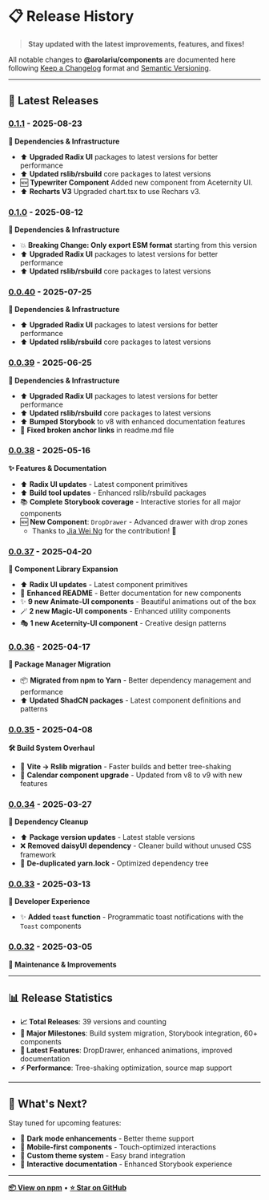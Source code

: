 # 📋 Release History

> **Stay updated with the latest improvements, features, and fixes!**

All notable changes to **@arolariu/components** are documented here following [Keep a Changelog](https://keepachangelog.com/en/1.1.0/) format and [Semantic Versioning](https://semver.org/spec/v2.0.0.html).

---

## 🎉 Latest Releases

### [0.1.1](https://www.npmjs.com/package/@arolariu/components/v/0.1.1) - 2025-08-23

**🔧 Dependencies & Infrastructure**

- ⬆️ **Upgraded Radix UI** packages to latest versions for better performance
- ⬆️ **Updated rslib/rsbuild** core packages to latest versions
- 🆕 **Typewriter Component** Added new component from Aceternity UI.
- ⬆️ **Recharts V3** Upgraded chart.tsx to use Rechars v3.

### [0.1.0](https://www.npmjs.com/package/@arolariu/components/v/0.1.0) - 2025-08-12

**🔧 Dependencies & Infrastructure**

- 💥 **Breaking Change: Only export ESM format** starting from this version
- ⬆️ **Upgraded Radix UI** packages to latest versions for better performance
- ⬆️ **Updated rslib/rsbuild** core packages to latest versions

### [0.0.40](https://www.npmjs.com/package/@arolariu/components/v/0.0.40) - 2025-07-25

**🔧 Dependencies & Infrastructure**

- ⬆️ **Upgraded Radix UI** packages to latest versions for better performance
- ⬆️ **Updated rslib/rsbuild** core packages to latest versions

### [0.0.39](https://www.npmjs.com/package/@arolariu/components/v/0.0.39) - 2025-06-25

**🔧 Dependencies & Infrastructure**

- ⬆️ **Upgraded Radix UI** packages to latest versions for better performance
- ⬆️ **Updated rslib/rsbuild** core packages to latest versions
- ⬆️ **Bumped Storybook** to v8 with enhanced documentation features
- 🔗 **Fixed broken anchor links** in readme.md file

### [0.0.38](https://www.npmjs.com/package/@arolariu/components/v/0.0.38) - 2025-05-16

**✨ Features & Documentation**

- ⬆️ **Radix UI updates** - Latest component primitives
- ⬆️ **Build tool updates** - Enhanced rslib/rsbuild packages
- 📚 **Complete Storybook coverage** - Interactive stories for all major components
- 🆕 **New Component**: `DropDrawer` - Advanced drawer with drop zones
  - Thanks to [Jia Wei Ng](https://github.com/jiaweing/DropDrawer) for the contribution! 🙏

### [0.0.37](https://www.npmjs.com/package/@arolariu/components/v/0.0.37) - 2025-04-20

**🎨 Component Library Expansion**

- ⬆️ **Radix UI updates** - Latest component primitives
- 📖 **Enhanced README** - Better documentation for new components
- ✨ **9 new Animate-UI components** - Beautiful animations out of the box
- 🪄 **2 new Magic-UI components** - Enhanced utility components
- 🎭 **1 new Aceternity-UI component** - Creative design patterns

### [0.0.36](https://www.npmjs.com/package/@arolariu/components/v/0.0.36) - 2025-04-17

**🔄 Package Manager Migration**

- 📦 **Migrated from npm to Yarn** - Better dependency management and performance
- ⬆️ **Updated ShadCN packages** - Latest component definitions and patterns

### [0.0.35](https://www.npmjs.com/package/@arolariu/components/v/0.0.35) - 2025-04-08

**🛠️ Build System Overhaul**

- 🔧 **Vite → Rslib migration** - Faster builds and better tree-shaking
- 📅 **Calendar component upgrade** - Updated from v8 to v9 with new features

### [0.0.34](https://www.npmjs.com/package/@arolariu/components/v/0.0.34) - 2025-03-27

**🧹 Dependency Cleanup**

- ⬆️ **Package version updates** - Latest stable versions
- ❌ **Removed daisyUI dependency** - Cleaner build without unused CSS framework
- 🧽 **De-duplicated yarn.lock** - Optimized dependency tree

### [0.0.33](https://www.npmjs.com/package/@arolariu/components/v/0.0.33) - 2025-03-13

**🎯 Developer Experience**

- ✨ **Added `toast` function** - Programmatic toast notifications with the `Toast` components

### [0.0.32](https://www.npmjs.com/package/@arolariu/components/v/0.0.32) - 2025-03-05

**🔧 Maintenance & Improvements**

---

## 📊 Release Statistics

- **📈 Total Releases**: 39 versions and counting
- **🎯 Major Milestones**: Build system migration, Storybook integration, 60+ components
- **🚀 Latest Features**: DropDrawer, enhanced animations, improved documentation
- **⚡ Performance**: Tree-shaking optimization, source map support

---

## 🔮 What's Next?

Stay tuned for upcoming features:

- 🌙 **Dark mode enhancements** - Better theme support
- 📱 **Mobile-first components** - Touch-optimized interactions
- 🎨 **Custom theme system** - Easy brand integration
- 📖 **Interactive documentation** - Enhanced Storybook experience

---

**[📦 View on npm](https://www.npmjs.com/package/@arolariu/components)** • **[⭐ Star on GitHub](https://github.com/arolariu/arolariu.ro)**
